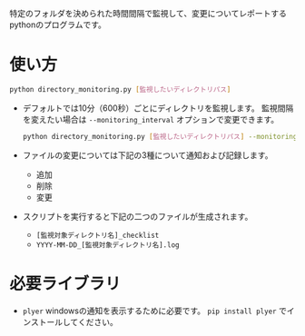 
特定のフォルダを決められた時間間隔で監視して、変更についてレポートするpythonのプログラムです。

# 使い方

```bash
python directory_monitoring.py [監視したいディレクトリパス]
```

- デフォルトでは10分（600秒）ごとにディレクトリを監視します。
  監視間隔を変えたい場合は `--monitoring_interval` オプションで変更できます。

  ```bash
  python directory_monitoring.py [監視したいディレクトリパス] --monitoring_interval 300
  ```

- ファイルの変更については下記の3種について通知および記録します。
  - 追加
  - 削除
  - 変更
- スクリプトを実行すると下記の二つのファイルが生成されます。
  - `[監視対象ディレクトリ名]_checklist`
  - `YYYY-MM-DD_[監視対象ディレクトリ名].log`

# 必要ライブラリ

- `plyer`
  windowsの通知を表示するために必要です。
  `pip install plyer` でインストールしてください。



